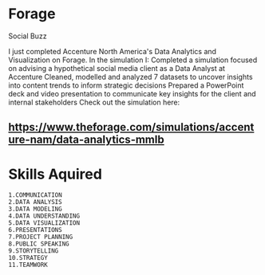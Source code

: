 # Forage
Social Buzz

I just completed Accenture North America's Data Analytics and Visualization on Forage. In the simulation I:
Completed a simulation focused on advising a hypothetical social media client as a Data Analyst at Accenture
Cleaned, modelled and analyzed 7 datasets to uncover insights into content trends to inform strategic decisions
Prepared a PowerPoint deck and video presentation to communicate key insights for the client and internal stakeholders
Check out the simulation here: 
##  https://www.theforage.com/simulations/accenture-nam/data-analytics-mmlb
# Skills Aquired
    1.COMMUNICATION
    2.DATA ANALYSIS
    3.DATA MODELING
    4.DATA UNDERSTANDING
    5.DATA VISUALIZATION
    6.PRESENTATIONS
    7.PROJECT PLANNING
    8.PUBLIC SPEAKING
    9.STORYTELLING
    10.STRATEGY
    11.TEAMWORK
